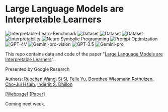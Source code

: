 # Large Language Models are Interpretable Learners

![Interpretable-Learn-Benchmark](https://img.shields.io/badge/Benchmark-Interpretable--Learn--Benchmark-blue)
![Dataset](https://img.shields.io/badge/Dataset-Palworld-blue)
![Dataset](https://img.shields.io/badge/Dataset-SynTree-blue)
![Dataset](https://img.shields.io/badge/Dataset-CUBCap-blue)<br>
![Interpretability](https://img.shields.io/badge/Task-Interpretability-red)
![Neuro Symbolic Programming](https://img.shields.io/badge/Task-Neuro--Symbolic--Programming-red)
![Prompt Optimization](https://img.shields.io/badge/Task-Prompt--Optimization-red)<br>
![GPT-4V](https://img.shields.io/badge/Model-GPT--4V-yellow)
![Gemini-pro-vision](https://img.shields.io/badge/Model-Gemini--pro--vision-yellow)
![GPT-3.5](https://img.shields.io/badge/Model-GPT--3.5-green)
![Gemini-pro](https://img.shields.io/badge/Model-Gemini--pro-green)

This repo contains data and code of the paper "[Large Language Models are Interpretable Learners](https://arxiv.org/abs/2406.17224)".

Presented by Google Research

Authors: [Ruochen Wang](https://ruocwang.github.io/), [Si Si](https://scholar.google.com/citations?user=eAJfUeIAAAAJ&hl=en), [Felix Yu](https://scholar.google.com/citations?user=lYvF6cUAAAAJ&hl=en), [Dorothea Wiesmann Rothuizen](), [Cho-Jui Hsieh](https://scholar.google.com/citations?user=Wy89g4IAAAAJ&hl=en), [Inderjit S. Dhillon](https://scholar.google.com/citations?user=xBv5ZfkAAAAJ&hl=en)

[[Webpage]()] [[Paper](https://arxiv.org/abs/2406.17224)]

Coming next week.
